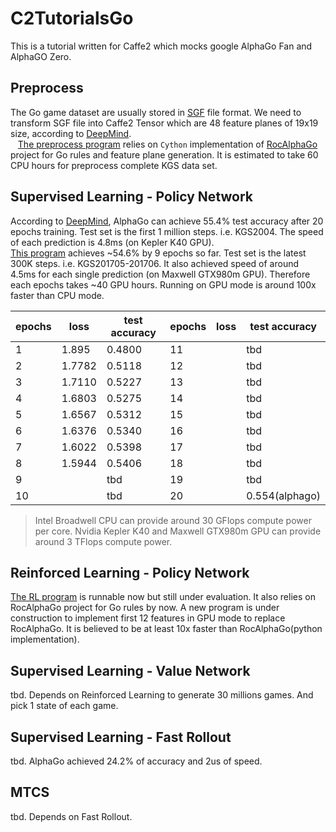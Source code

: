 # C2TutorialsGo
This is a tutorial written for Caffe2 which mocks google AlphaGo Fan and AlphaGO Zero.

## Preprocess
  The Go game dataset are usually stored in [SGF](http://www.red-bean.com/sgf/go.html) file format. We need to transform SGF file into Caffe2 Tensor which are 48 feature planes of 19x19 size, according to [DeepMind](http://www.nature.com/nature/journal/v529/n7587/full/nature16961.html?foxtrotcallback=true).  
    [The preprocess program](http://nbviewer.jupyter.org/github/davinwang/C2TutorialsGo/blob/master/Mock%20AlphaGo%20%281%29%20Preprocess%20Pipeline.ipynb) relies on `Cython` implementation of [RocAlphaGo](https://github.com/Rochester-NRT/RocAlphaGo) project for Go rules and feature plane generation. It is estimated to take 60 CPU hours for preprocess complete KGS data set.

## Supervised Learning - Policy Network
  According to [DeepMind](http://www.nature.com/nature/journal/v529/n7587/full/nature16961.html?foxtrotcallback=true), AlphaGo can achieve 55.4% test accuracy after 20 epochs training. Test set is the first 1 million steps. i.e. KGS2004. The speed of each prediction is 4.8ms (on Kepler K40 GPU).  
  [This program](http://nbviewer.jupyter.org/github/davinwang/C2TutorialsGo/blob/master/Mock%20AlphaGo%20%282%29%20Policy%20Network.ipynb) achieves ~54.6% by 9 epochs so far. Test set is the latest 300K steps. i.e. KGS201705-201706. It also achieved speed of around 4.5ms for each single prediction (on Maxwell GTX980m GPU). Therefore each epochs takes ~40 GPU hours. Running on GPU mode is around 100x faster than CPU mode.  
  
| epochs | loss   | test accuracy | epochs | loss   | test accuracy |
|--------|--------|---------------|--------|--------|---------------|
| 1      | 1.895  | 0.4800        | 11     |        | tbd           |
| 2      | 1.7782 | 0.5118        | 12     |        | tbd           |
| 3      | 1.7110 | 0.5227        | 13     |        | tbd           |
| 4      | 1.6803 | 0.5275        | 14     |        | tbd           |
| 5      | 1.6567 | 0.5312        | 15     |        | tbd           |
| 6      | 1.6376 | 0.5340        | 16     |        | tbd           |
| 7      | 1.6022 | 0.5398        | 17     |        | tbd           |
| 8      | 1.5944 | 0.5406        | 18     |        | tbd           |
| 9      |        | tbd           | 19     |        | tbd           |
| 10     |        | tbd           | 20     |        | 0.554(alphago)|

> Intel Broadwell CPU can provide around 30 GFlops compute power per core. Nvidia Kepler K40 and Maxwell GTX980m GPU can provide around 3 TFlops compute power.  

## Reinforced Learning - Policy Network
  [The RL program](http://nbviewer.jupyter.org/github/davinwang/C2TutorialsGo/blob/master/Mock%20AlphaGo%20%283B%29%20Policy%20Network%20-%20Reinforced%20Learning%20in%20mass%20production.ipynb) is runnable now but still under evaluation. It also relies on RocAlphaGo project for Go rules by now. A new program is under construction to implement first 12 features in GPU mode to replace RocAlphaGo. It is believed to be at least 10x faster than RocAlphaGo(python implementation).  
  
## Supervised Learning - Value Network
tbd. Depends on Reinforced Learning to generate 30 millions games. And pick 1 state of each game.

## Supervised Learning - Fast Rollout
tbd. AlphaGo achieved 24.2% of accuracy and 2us of speed.

## MTCS
tbd. Depends on Fast Rollout.
